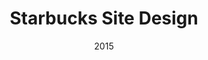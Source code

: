 ---
layout: case-study
title: Starbucks Site Design
permalink: /case-studies/starbucks/index.html

role: Freelance UX Lead
agency: Sapient
agency-link: https://www.sapient.com/
date: 2015
client: Starbucks
client-link: https://www.starbucks.com/

background-image: /assets/images/bg-sbx.png

overview: <p>This is one of those projects that sticks with you. The project began with the client pushing to see more out-there explorations and never slowed down from there. Every step of the project was exciting as it was challenging. </p><p>Unfortunately, this project does not have a happy ending, mid-way through the client decided to no long work with the design team. The UX portion of the project continued for several more months until it was completed. However, I am unclear as to the current status of the project (I assume the project was shelved, but when we began the project the estimated completion was 2018 so one day I may wake up surprised).</p><p>That being said, I am very proud of the work created and have decided that it is a story worth telling.</p>

challenge: <p>Starbucks is a magical brand to work on, the brand loyalty is through the roof & the internal teams push to innovate and change. They came to Sapient in 2014 with a responsive site and mobile app that many considered best in class. The ask was to create a website that was years ahead of any other competitor while still driving to stores, online sales and encouraging more loyalty.</p>

solution: <p>The design phase of the project had two distinct chapters. The first chapter focused on creative exploration & concept development, this is where we came up with unique approaches to navigation and content exploration. The second, longer, chapter focused on the creation of assets - wireframes, page diagrams, sitemaps & flows.</p>
solution-image: sbx-solution.png

feature1-title: Creative Exploration
feature1-content: <p>With most redesigns of this scale, you expect to be pushed back by the client. After the initial presentation of wireframe and design explorations, we were pushed forward. From there we concepted several unique approaches to content and navigation.</p> <p>"Dig Dug" (shown) was a design where all elements were shown in a priority ranking on the homepage & to dig into deeper content you filtered the results. The selected option "Stacker" put the focus on moving both vertically & horizontally through the site. </p>
feature1-image: sbx-feature-exploration.jpg

feature2-title: Stacker Page Navigation
feature2-content: <p>The Stakcer navigation model allowed users to navigate traditionally though a site using links and the back button. The real power lied in the ability to navigate across sections (from coffee to tea, or from dark roast to light roast). This navigational construct was the key concept of the site and was continually refined.</p>
feature2-image: sbx-feature-stacker.jpg

feature3-title: Combining Sales & Marketing
feature3-content: <p>The existing Starbucks website was siloed between the eCommerce experience (get coffee mugs delivered to your house) and the marketing/in-store experience (find your closest Starbucks). A lot of effort was put into understanding the eCommerce platform and how to streamline product sales. At the same time we had to not drive customers away that were simply looking for store hours or their rewards points balance. </p>
feature3-image: sbx-feature-ecommerce.jpg

feature4-title: Sprint Based Design
feature4-content: <p>Once the final concept was chosen. We developed a sitemap and user stories to ensure our design met all of the criteria. Though we were not partnered with an agile development team, this project used stories to ensure that when we were designing, we were ensured to design for all pages and corner cases. </p>
feature4-image: sbx-feature-stories.png

feature5-title: Store Finder
feature5-content: <p>Designing a store finder for Starbucks is akin to designing a Yelp. We needed to come up with a solution that worked just as well across a variety of cases, from finding a Reserve location in an urban center, to a drive-through store in the suburbs, to just show me the nearest open location. With all the pertinent information available from the locator screen, the goal was to make it as fast as possible to get to your cup of coffee.</p><p>For those looking for a little bit more, we treated the individual store pages as destinations in their own right. In addition to hours and an address, we featured content from what beans were being featured this month to what track is currently playing. Adding more of a community coffee shop vibe, we designed an optional Community Board that could be moderated by a store manager.</p>
feature5-image: sbx-feature-storefinder.png

my-role: <p>I started on the project shortly after the discovery/research phase had completed. The team was very bare bones for a project this size and consisted of a producer, CD, UXD, UX lead (myself) and occasional support from Jr UX designers. The concepting portion of the project was collaborative with the CD. The majority of the UX deliverables were produced independently. The project plan and client communication was primarily handled by myself with feedback and direction from the he producer and UXD.</p>

related1-title: AMA Site Design
related1-link: ama

related2-title: LegalShield App Design
related2-link: legalshield
---